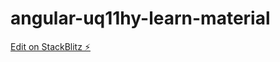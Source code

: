 # angular-uq11hy-learn-material

[Edit on StackBlitz ⚡️](https://stackblitz.com/edit/angular-uq11hy-learn-material)